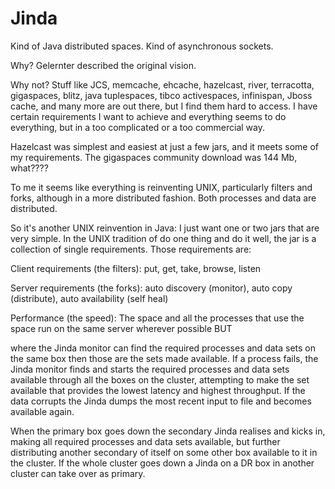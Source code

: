 Jinda
=====

Kind of Java distributed spaces. Kind of asynchronous sockets.

Why? Gelernter described the original vision. 

Why not? Stuff like JCS, memcache, ehcache, hazelcast, river, terracotta, gigaspaces, blitz, java tuplespaces, 
tibco activespaces, infinispan, Jboss cache, and many more are out there, but I find them hard to access. I have
certain requirements I want to achieve and everything seems to do everything, but in a too complicated or a too
commercial way.

Hazelcast was simplest and easiest at just a few jars, and it meets some of my requirements. 
The gigaspaces community download was 144 Mb, what????

To me it seems like everything is reinventing UNIX, particularly filters and forks, although in a more 
distributed fashion. Both processes and data are distributed.

So it's another UNIX reinvention in Java: I just want one or two jars that are very simple.
In the UNIX tradition of do one thing and do it well, the jar is a collection of single requirements. Those
requirements are:

Client requirements (the filters): put, get, take, browse, listen

Server requirements (the forks): auto discovery (monitor), auto copy (distribute), auto availability (self heal)

Performance (the speed): The space and all the processes that use the space run on the same server wherever possible
BUT

where the Jinda monitor can find the required processes and data sets on the same box then those are the sets 
made available. If a process fails, the Jinda monitor finds and starts the required processes and data sets
available through all the boxes on the cluster, attempting to make the set available that provides the lowest latency
and highest throughput. If the data corrupts the Jinda dumps the most recent input to file and becomes available 
again.

When the primary box goes down the secondary Jinda realises and kicks in, making all required processes and data
sets available, but further distributing another secondary of itself on some other box available to it in the 
cluster. If the whole cluster goes down a Jinda on a DR box in another cluster can take over as primary.
